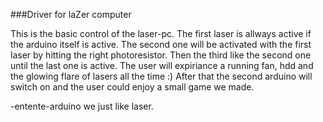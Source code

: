 ###Driver for laZer computer

This is the basic control of the laser-pc.
The first laser is allways active if the arduino itself is active.
The second one will be activated with the first laser by hitting the right photoresistor.
Then the third like the second one until the last one is active. The user will expiriance a running fan, hdd and the glowing flare of lasers all the time :)
After that the second arduino will switch on and the user could enjoy a small game we made.

-entente-arduino we just like laser.






